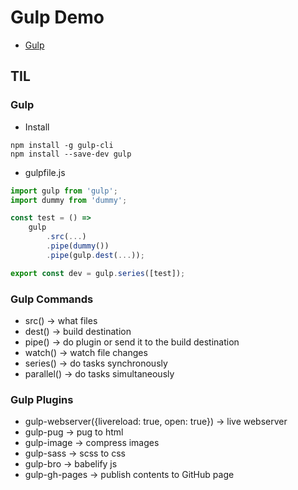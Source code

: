 # Gulp Demo

-   [Gulp](https://gulpjs.com/)

## TIL

### Gulp

-   Install

```Shell
npm install -g gulp-cli
npm install --save-dev gulp
```

-   gulpfile.js

```JavaScript
import gulp from 'gulp';
import dummy from 'dummy';

const test = () =>
    gulp
        .src(...)
        .pipe(dummy())
        .pipe(gulp.dest(...));

export const dev = gulp.series([test]);
```

### Gulp Commands

-   src() -> what files
-   dest() -> build destination
-   pipe() -> do plugin or send it to the build destination
-   watch() -> watch file changes
-   series() -> do tasks synchronously
-   parallel() -> do tasks simultaneously

### Gulp Plugins

-   gulp-webserver({livereload: true, open: true}) -> live webserver
-   gulp-pug -> pug to html
-   gulp-image -> compress images
-   gulp-sass -> scss to css
-   gulp-bro -> babelify js
-   gulp-gh-pages -> publish contents to GitHub page
